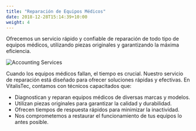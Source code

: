 ```yaml
---
title: "Reparación de Equipos Médicos"
date: 2018-12-28T15:14:39+10:00
weight: 4
---
```


Ofrecemos un servicio rápido y confiable de reparación de todo tipo de equipos médicos, utilizando piezas originales y garantizando la máxima eficiencia.

![Accounting Services](/images/austin-distel-nGc5RT2HmF0-unsplash.jpg)

Cuando los equipos médicos fallan, el tiempo es crucial. Nuestro servicio de reparación está diseñado para ofrecer soluciones rápidas y efectivas. En VitalisTec, contamos con técnicos capacitados que:

* Diagnostican y reparan equipos médicos de diversas marcas y modelos.
* Utilizan piezas originales para garantizar la calidad y durabilidad.
* Ofrecen tiempos de respuesta rápidos para minimizar la inactividad.
* Nos comprometemos a restaurar el funcionamiento de tus equipos lo antes posible.